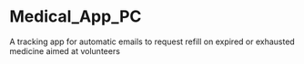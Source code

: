 # Medical_App_PC
A tracking app for automatic emails to request refill on expired or exhausted medicine aimed at volunteers
